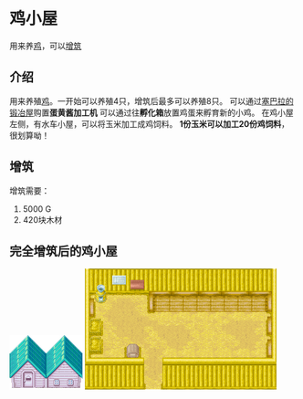 # 鸡小屋

用来养[鸡](/life/pasture/chicken.md)，可以[增筑](/place/expansion.md)

## 介绍

用来养殖[鸡](/life/pasture/chicken.md)。一开始可以养殖4只，增筑后最多可以养殖8只。
可以通过[塞巴拉的锻冶屋](/place/Forging.md)购置**蛋黄酱加工机**
可以通过往**孵化箱**放置鸡蛋来孵育新的小鸡。
在鸡小屋左侧，有水车小屋，可以将玉米加工成鸡饲料。
**1份玉米可以加工20份鸡饲料**，很划算呦！

## 增筑

增筑需要：

1. 5000 G
2. 420块木材

## 完全增筑后的鸡小屋

![完全增筑后的鸡小屋1](Chicken-1.png)
![完全增筑后的鸡小屋2](Chicken.png)
